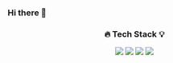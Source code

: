 ### Hi there 👋


<h3 align="center"> 🔥 Tech Stack 💡 </h3>
<p align="center">
  <img src="https://img.shields.io/badge/Java-02569B?style=flat-square&logo=Java&logoColor=white"/>
  <img src="https://img.shields.io/badge/Spring-61DAFB?style=flat-square&logo=Spring&logoColor=black"/>
  <img src="https://img.shields.io/badge/JPA-E10098?style=flat-square&logo=JPA&logoColor=white"/></a>
  <img src="https://img.shields.io/badge/Python-3178C6?style=flat-square&logo=Python&logoColor=white"/></a>
</p>
